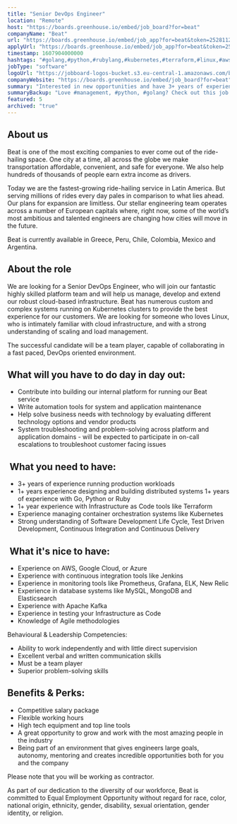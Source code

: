 ```yaml
---
title: "Senior DevOps Engineer"
location: "Remote"
host: "https://boards.greenhouse.io/embed/job_board?for=beat"
companyName: "Beat"
url: "https://boards.greenhouse.io/embed/job_app?for=beat&token=2528112"
applyUrl: "https://boards.greenhouse.io/embed/job_app?for=beat&token=2528112#app"
timestamp: 1607904000000
hashtags: "#golang,#python,#rubylang,#kubernetes,#terraform,#linux,#aws,#azure,#ui/ux, #management"
jobType: "software"
logoUrl: "https://jobboard-logos-bucket.s3.eu-central-1.amazonaws.com/beat"
companyWebsite: "https://boards.greenhouse.io/embed/job_board?for=beat"
summary: "Interested in new opportunities and have 3+ years of experience running production workloads? Beat has a job opening for a senior devops engineer."
summaryBackup: "Love #management, #python, #golang? Check out this job post!"
featured: 5
archived: "true"
---
```


## About us

Beat is one of the most exciting companies to ever come out of the ride-hailing space. One city at a time, all across the globe we make transportation affordable, convenient, and safe for everyone. We also help hundreds of thousands of people earn extra income as drivers. 

Today we are the fastest-growing ride-hailing service in Latin America. But serving millions of rides every day pales in comparison to what lies ahead. Our plans for expansion are limitless. Our stellar engineering team operates across a number of European capitals where, right now, some of the world’s most ambitious and talented engineers are changing how cities will move in the future.

Beat is currently available in Greece, Peru, Chile, Colombia, Mexico and Argentina. 

## About the role

We are looking for a Senior DevOps Engineer, who will join our fantastic highly skilled platform team and will help us manage, develop and extend our robust cloud-based infrastructure. Beat has numerous custom and complex systems running on Kubernetes clusters to provide the best experience for our customers. We are looking for someone who loves Linux, who is intimately familiar with cloud infrastructure, and with a strong understanding of scaling and load management.

The successful candidate will be a team player, capable of collaborating in a fast paced, DevOps oriented environment.

##  What will you have to do day in day out:

*   Contribute into building our internal platform for running our Beat service
*   Write automation tools for system and application maintenance
*   Help solve business needs with technology by evaluating different technology options and vendor products
*   System troubleshooting and problem-solving across platform and application domains - will be expected to participate in on-call escalations to troubleshoot customer facing issues

##  What you need to have:

*   3+ years of experience running production workloads
*   1+ years experience designing and building distributed systems 1+ years of experience with Go, Python or Ruby
*   1+ year experience with Infrastructure as Code tools like Terraform
*   Experience managing container orchestration systems like Kubernetes
*   Strong understanding of Software Development Life Cycle, Test Driven Development, Continuous Integration and Continuous Delivery

##  What it's nice to have:

*   Experience on AWS, Google Cloud, or Azure
*   Experience with continuous integration tools like Jenkins
*   Experience in monitoring tools like Prometheus, Grafana, ELK, New Relic
*   Experience in database systems like MySQL, MongoDB and Elasticsearch
*   Experience with Apache Kafka
*   Experience in testing your Infrastructure as Code
*   Knowledge of Agile methodologies

 Behavioural & Leadership Competencies: 

*   Ability to work independently and with little direct supervision
*   Excellent verbal and written communication skills
*   Must be a team player
*   Superior problem-solving skills

## Benefits & Perks:

*   Competitive salary package
*   Flexible working hours
*   High tech equipment and top line tools
*   A great opportunity to grow and work with the most amazing people in the industry
*   Being part of an environment that gives engineers large goals, autonomy, mentoring and creates incredible opportunities both for you and the company

Please note that you will be working as contractor.

As part of our dedication to the diversity of our workforce, Beat is committed to Equal Employment Opportunity without regard for race, color, national origin, ethnicity, gender, disability, sexual orientation, gender identity, or religion.
